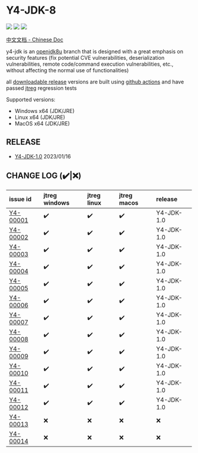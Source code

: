 # Y4-JDK-8

![](https://img.shields.io/badge/build-passing-brightgreen)
![](https://img.shields.io/github/downloads/4ra1n/jdk-8/total)
![](https://img.shields.io/github/v/release/4ra1n/jdk-8)

[中文文档 - Chinese Doc](README-zh.md)

y4-jdk is an [openjdk8u](https://github.com/openjdk/jdk8u) branch that is designed with a great emphasis on security features (fix potential CVE vulnerabilities, deserialization vulnerabilities, remote code/command execution vulnerabilities, etc., without affecting the normal use of functionalities)

all [downloadable release](https://github.com/4ra1n/jdk-8/releases/latest) versions are built using [github actions](https://github.com/4ra1n/jdk-8/actions) and have passed [jtreg](https://openjdk.org/jtreg/) regression tests

Supported versions:
- Windows x64 (JDK/JRE)
- Linux x64 (JDK/JRE)
- MacOS x64 (JDK/JRE)

## RELEASE

- [Y4-JDK-1.0](https://github.com/4ra1n/jdk-8/releases/tag/1.0) 2023/01/16

## CHANGE LOG (✔️|❌️)

| issue id | jtreg windows | jtreg linux | jtreg macos | release |
|:---------|:--------------|:------------|:------------|:--------|
|[Y4-00001](https://github.com/4ra1n/jdk-8/issues/1)|✔️|✔️|✔️|Y4-JDK-1.0|
|[Y4-00002](https://github.com/4ra1n/jdk-8/issues/2)|✔️|✔️|✔️|Y4-JDK-1.0|
|[Y4-00003](https://github.com/4ra1n/jdk-8/issues/3)|✔️|✔️|✔️|Y4-JDK-1.0|
|[Y4-00004](https://github.com/4ra1n/jdk-8/issues/4)|✔️|✔️|✔️|Y4-JDK-1.0|
|[Y4-00005](https://github.com/4ra1n/jdk-8/issues/5)|✔️|✔️|✔️|Y4-JDK-1.0|
|[Y4-00006](https://github.com/4ra1n/jdk-8/issues/6)|✔️|✔️|✔️|Y4-JDK-1.0|
|[Y4-00007](https://github.com/4ra1n/jdk-8/issues/7)|✔️|✔️|✔️|Y4-JDK-1.0|
|[Y4-00008](https://github.com/4ra1n/jdk-8/issues/8)|✔️|✔️|✔️|Y4-JDK-1.0|
|[Y4-00009](https://github.com/4ra1n/jdk-8/issues/9)|✔️|✔️|✔️|Y4-JDK-1.0|
|[Y4-00010](https://github.com/4ra1n/jdk-8/issues/10)|✔️|✔️|✔️|Y4-JDK-1.0|
|[Y4-00011](https://github.com/4ra1n/jdk-8/issues/11)|✔️|✔️|✔️|Y4-JDK-1.0|
|[Y4-00012](https://github.com/4ra1n/jdk-8/issues/12)|✔️|✔️|✔️|Y4-JDK-1.0|
|[Y4-00013](https://github.com/4ra1n/jdk-8/issues/13)|❌️|❌️|❌️|❌️|
|[Y4-00014](https://github.com/4ra1n/jdk-8/issues/14)|❌️|❌️|❌️|❌️|